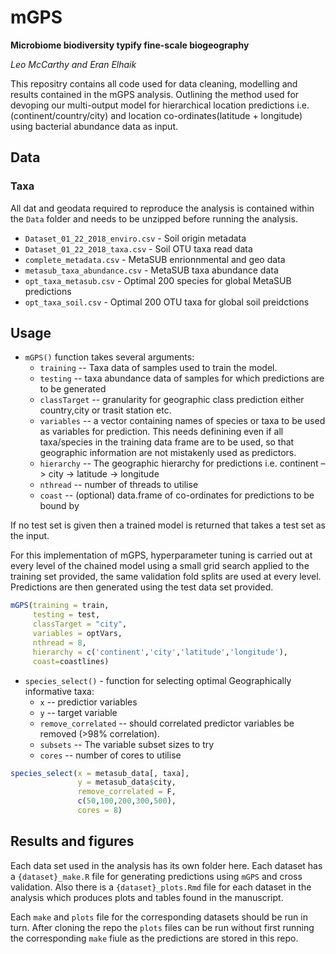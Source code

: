 # mGPS
**Microbiome biodiversity typify fine-scale biogeography**

*Leo McCarthy and Eran Elhaik*


This repositry contains all code used for data cleaning, modelling and results contained in the mGPS analysis. Outlining the method used for devoping our multi-output model for hierarchical location predictions i.e. (continent/country/city) and location co-ordinates(latitude + longitude) using bacterial abundance data as input. 

## Data

### Taxa
All dat and geodata required to reproduce the analysis is contained within the `Data` folder and needs to be unzipped before running the analysis. 
* `Dataset_01_22_2018_enviro.csv` - Soil origin metadata
* `Dataset_01_22_2018_taxa.csv` - Soil OTU taxa read data
* `complete_metadata.csv` - MetaSUB enrionnmental and geo data
* `metasub_taxa_abundance.csv` - MetaSUB taxa abundance data
* `opt_taxa_metasub.csv` - Optimal 200 species for global MetaSUB predictions
* `opt_taxa_soil.csv` - Optimal 200 OTU taxa for global soil preidctions



## Usage 

* `mGPS()` function takes several arguments:   
  - `training` -- Taxa data of samples used to train the model. 
  - `testing` -- taxa abundance data of samples for which predictions are to be generated  
  - `classTarget` -- granularity for geographic class prediction either country,city or trasit station etc. 
  - `variables` -- a vector containing names of species or taxa to be used as variables for prediction. This needs definining even if all taxa/species in the training data frame are to be used, so that geographic information are not mistakenly used as predictors. 
  - `hierarchy` -- The geographic hierarchy for predictions i.e. continent –> city -> latitude -> longitude
  - `nthread` -- number of threads to utilise 
  - `coast` -- (optional) data.frame of co-ordinates for predictions to be bound by
  
If no test set is given then a trained model is returned that takes a test set as the input. 
  
For this implementation of mGPS, hyperparameter tuning is carried out at every level of the chained model using a small grid search applied to the training set provided, the same validation fold splits are used at every level. Predictions are then generated using the test data set provided. 

```R
mGPS(training = train, 
     testing = test, 
     classTarget = "city",
     variables = optVars,
     nthread = 8,
     hierarchy = c('continent','city','latitude','longitude'), 
     coast=coastlines)
```

* `species_select()` - function for selecting optimal Geographically informative taxa:
  - `x` -- predictior variables
  - `y` -- target variable 
  - `remove_correlated` -- should correlated predictor variables be removed (>98% correlation). 
  - `subsets` -- The variable subset sizes to try 
  - `cores` -- number of cores to utilise 

```R
species_select(x = metasub_data[, taxa],
               y = metasub_data$city,
               remove_correlated = F,
               c(50,100,200,300,500),
               cores = 8)
```


 
## Results and figures

Each data set used in the analysis has its own folder here. Each dataset has a `{dataset}_make.R` file for generating predictions using `mGPS` and cross validation. Also there is a `{dataset}_plots.Rmd` file for each dataset in the analysis which produces plots and tables found in the manuscript.

Each `make` and `plots` file for the corresponding datasets should be run in turn. After cloning the repo the `plots` files can be run without first running the corresponding `make` fiule as the predictions are stored in this repo. 
  
  










